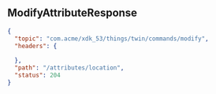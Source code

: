 ## ModifyAttributeResponse

```json
{
  "topic": "com.acme/xdk_53/things/twin/commands/modify",
  "headers": {
    
  },
  "path": "/attributes/location",
  "status": 204
}
```
